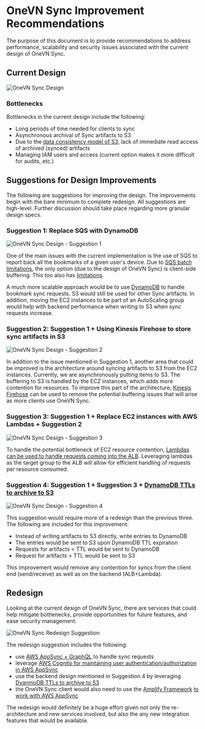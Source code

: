 # OneVN Sync Improvement Recommendations

The purpose of this document is to provide recommendations to address performance, scalability and security issues associated with the current design of OneVN Sync.

## Current Design

![OneVN Sync Design](diagrams/OneVNSyncDiagram.jpg)

### Bottlenecks

Bottlenecks in the current design include the following:

- Long periods of time needed for clients to sync
- Asynchronous archival of Sync artifacts to S3
- Due to the [data consistency model of S3](https://docs.aws.amazon.com/AmazonS3/latest/dev/Introduction.html#ConsistencyModel), lack of immediate read access of archived (synced) artifacts
- Managing IAM users and access (current option makes it more difficult for audits, etc.)

## Suggestions for Design Improvements

The following are suggestions for improving the design.  The improvements begin with the bare minimum to complete redesign.  All suggestions are high-level.  Further discussion should take place regarding more granular design specs. 

### Suggestion 1:  Replace SQS with DynamoDB

![OneVN Sync Design - Suggestion 1](diagrams/OneVNSyncDiagram-Suggestion1.jpg)

One of the main issues with the current implementation is the use of SQS to report back all the bookmarks of a given user's device.  Due to [SQS batch limitations](https://docs.aws.amazon.com/AWSSimpleQueueService/latest/SQSDeveloperGuide/sqs-batch-api-actions.html), the only option (due to the design of OneVN Sync) is client-side buffering.  This too also has [limitations](https://docs.aws.amazon.com/AWSSimpleQueueService/latest/SQSDeveloperGuide/sqs-client-side-buffering-request-batching.html). 

A much more scalable approach would be to use [DynamoDB](https://docs.aws.amazon.com/amazondynamodb/latest/developerguide/Limits.html#default-limits-capacity-units-provisioned-throughput) to handle bookmark sync requests. S3 would still be used for other Sync artifacts. In addition, moving the EC2 instances to be part of an AutoScaling group would help with backend performance when writing to S3 when sync requests increase.

### Suggestion 2: Suggestion 1 + Using Kinesis Firehose to store sync artifacts in S3

![OneVN Sync Design - Suggestion 2](diagrams/OneVNSyncDiagram-Suggestion2.jpg)

In addition to the issue mentioned in Suggestion 1, another area that could be improved is the architecture around syncing artifacts to S3 from the EC2 instances. Currently, we are asynchronously putting items to S3.  The buffering to S3 is handled by the EC2 instances, which adds more contention for resources.  To improve this part of the architecture, [Kinesis Firehose](https://docs.aws.amazon.com/firehose/latest/dev/what-is-this-service.html) can be used to remove the potential buffering issues that will arise as more clients use OneVN Sync.

### Suggestion 3: Suggestion 1 + Replace EC2 instances with AWS Lambdas + Suggestion 2

![OneVN Sync Design - Suggestion 3](diagrams/OneVNSyncDiagram-Suggestion3.jpg)

To handle the potential bottleneck of EC2 resource contention, [Lambdas can be used to handle requests coming into the ALB](https://docs.aws.amazon.com/elasticloadbalancing/latest/application/lambda-functions.html).  Leveraging lambdas as the target group to the ALB will allow for efficient handling of requests per resource consumed.

### Suggestion 4: Suggestion 1 + Suggestion 3 + [DynamoDB TTLs to archive to S3](https://aws.amazon.com/blogs/database/automatically-archive-items-to-s3-using-dynamodb-time-to-live-with-aws-lambda-and-amazon-kinesis-firehose/)

![OneVN Sync Design - Suggestion 4](diagrams/OneVNSyncDiagram-Suggestion4.jpg)

This suggestion would require more of a redesign than the previous three. The following are included for this improvement:

- Instead of writing artifacts to S3 directly, write entries to DynamoDB
- The entries would be sent to S3 upon DynamoDB TTL expiration
- Requests for artifacts < TTL would be sent to DynamoDB
- Request for artifacts > TTL would be sent to S3

This improvement would remove any contention for syncs from the client end (send/receive) as well as on the backend (ALB+Lambda).

## Redesign

Looking at the current design of OneVN Sync, there are services that could help mitigate bottlenecks, provide opportunities for future features, and ease security management.

![OneVN Sync Redesign Suggestion](diagrams/OneVNSyncDiagram-Redesign.jpg)

The redesign suggestion includes the following:

- use [AWS AppSync + GraphQL](https://docs.aws.amazon.com/appsync/latest/devguide/system-overview-and-architecture.html) to handle sync requests
- leverage [AWS Cognito for maintaining user authentication/authorization in AWS AppSync](https://docs.aws.amazon.com/appsync/latest/devguide/security.html#amazon-cognito-user-pools-authorization)
- use the backend design mentioned in Suggestion 4 by leveraging [DyanmoDB TTLs to archive to S3]((https://aws.amazon.com/blogs/database/automatically-archive-items-to-s3-using-dynamodb-time-to-live-with-aws-lambda-and-amazon-kinesis-firehose/))
- the OneVN Sync client would also need to use the [Amplify Framework](https://aws-amplify.github.io/docs/) [to work with AWS AppSync](https://docs.aws.amazon.com/appsync/latest/devguide/building-a-client-app.html)

The redesign would definitely be a huge effort given not only the re-architecture and new services involved, but also the any new integration features that would be available.
